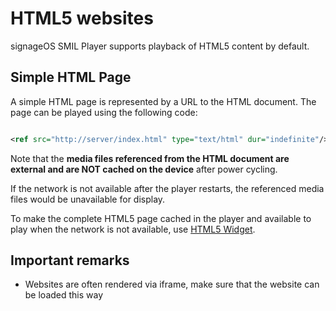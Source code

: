﻿# HTML5 websites

signageOS SMIL Player supports playback of HTML5 content by default.

## Simple HTML Page

A simple HTML page is represented by a URL to the HTML document. The page can be played using the following code:

```xml

<ref src="http://server/index.html" type="text/html" dur="indefinite"/>
```

Note that the **media files referenced from the HTML document are external and are NOT cached on the device** after
power cycling.

If the network is not available after the player restarts, the referenced media files would be unavailable for display.

To make the complete HTML5 page cached in the player and available to play when the network is not available,
use [HTML5 Widget](https://docs.signageos.io/hc/en-us/articles/4414003715090).

## Important remarks

- Websites are often rendered via iframe, make sure that the website can be loaded this way
